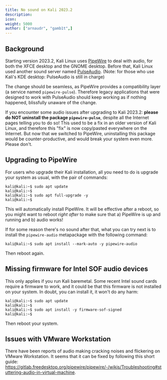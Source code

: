 ```yaml
---
title: No sound on Kali 2023.2
description:
icon:
weight: 5000
author: ["arnaudr", "gamb1t",]
---
```


## Background

Starting version 2023.2, Kali Linux uses [PipeWire](https://pipewire.org/) to deal with audio, for both the XFCE desktop and the GNOME desktop. Before that, Kali Linux used another sound server named [PulseAudio](https://www.freedesktop.org/wiki/Software/PulseAudio/). (Note: for those who use Kali's KDE desktop: PulseAudio is still in charge)

The change should be seamless, as PipeWire provides a compatibility layer (a service named `pipewire-pulse`). Therefore legacy applications that were designed to work with PulseAudio should keep working as if nothing happened, blissfully unaware of the change.

If you encounter some audio issues after upgrading to Kali 2023.2: **please do NOT uninstall the package `pipewire-pulse`**, despite all the Internet pages telling you to do so! This used to be a fix in an older version of Kali Linux, and therefore this "fix" is now copy/pasted everywhere on the Internet. But now that we switched to PipeWire, uninstalling this package would be counter-productive, and would break your system even more. Please don't.

## Upgrading to PipeWire

For users who upgrade their Kali installation, all you need to do is upgrade your system as usual, with the pair of commands:

```console
kali@kali:~$ sudo apt update
kali@kali:~$
kali@kali:~$ sudo apt full-upgrade -y
kali@kali:~$
```

This will automatically install PipeWire. It will be effective after a reboot, so you might want to reboot _right after_ to make sure that a) PipeWire is up and running and b) audio works!

If for some reason there's no sound after that, what you can try next is to install the `pipewire-audio` metapackage with the following command:

```console
kali@kali:~$ sudo apt install --mark-auto -y pipewire-audio
```

Then reboot again.

## Missing firmware for Intel SOF audio devices

This only applies if you run Kali baremetal. Some recent Intel sound cards require a firmware to work, and it could be that this firmware is not installed on your system. In doubt, you can install it, it won't do any harm:

```console
kali@kali:~$ sudo apt update
kali@kali:~$
kali@kali:~$ sudo apt install -y firmware-sof-signed
kali@kali:~$
```

Then reboot your system.

## Issues with VMware Workstation

There have been reports of audio making cracking noises and flickering on VMware Workstation. It seems that it can be fixed by following this short guide: <https://gitlab.freedesktop.org/pipewire/pipewire/-/wikis/Troubleshooting#stuttering-audio-in-virtual-machine>.
